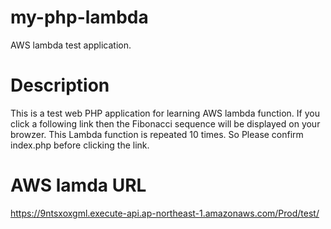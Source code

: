 # my-php-lambda
AWS lambda test application.

# Description

This is a test web PHP application for learning AWS lambda function.
If you click a following link then the Fibonacci sequence will be displayed on your browzer.
This Lambda function is repeated 10 times. So Please confirm index.php before clicking the link.

# AWS lamda URL
https://9ntsxoxgml.execute-api.ap-northeast-1.amazonaws.com/Prod/test/
